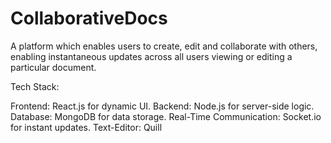 # CollaborativeDocs
A platform which enables users to create, edit and collaborate with others, enabling instantaneous updates across all users viewing or editing a particular document.

Tech Stack:

Frontend: React.js for dynamic UI.
Backend: Node.js for server-side logic.
Database: MongoDB for data storage.
Real-Time Communication: Socket.io for instant updates.
Text-Editor: Quill
